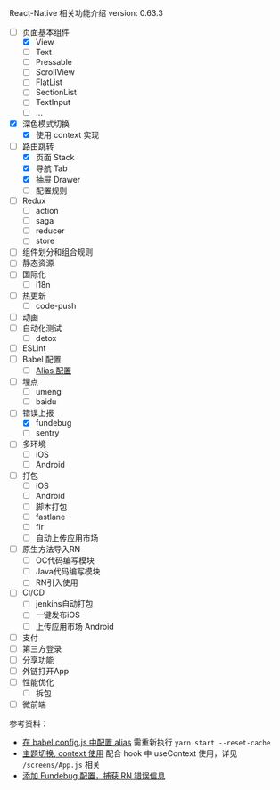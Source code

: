 React-Native 相关功能介绍
version: 0.63.3

- [ ] 页面基本组件
    - [x] View
    - [ ] Text
    - [ ] Pressable
    - [ ] ScrollView
    - [ ] FlatList
    - [ ] SectionList
    - [ ] TextInput
    - [ ] ...
- [x] 深色模式切换
    - [x] 使用 context 实现
- [ ] 路由跳转
    - [x] 页面 Stack
    - [x] 导航 Tab
    - [x] 抽屉 Drawer
    - [ ] 配置规则
- [ ] Redux
    - [ ] action
    - [ ] saga
    - [ ] reducer
    - [ ] store
- [ ] 组件划分和组合规则
- [ ] 静态资源
- [ ] 国际化
    - [ ] i18n
- [ ] 热更新
    - [ ] code-push
- [ ] 动画
- [ ] 自动化测试
    - [ ] detox
- [ ] ESLint
- [ ] Babel 配置
    - [ ] [Alias 配置](https://segmentfault.com/a/1190000023069333)
- [ ] 埋点
    - [ ] umeng
    - [ ] baidu
- [ ] 错误上报
    - [x] fundebug
    - [ ] sentry
- [ ] 多环境
    - [ ] iOS
    - [ ] Android
- [ ] 打包
    - [ ] iOS
    - [ ] Android
    - [ ] 脚本打包
    - [ ] fastlane
    - [ ] fir
    - [ ] 自动上传应用市场
- [ ] 原生方法导入RN
    - [ ] OC代码编写模块
    - [ ] Java代码编写模块
    - [ ] RN引入使用
- [ ] CI/CD
    - [ ] jenkins自动打包
    - [ ] 一键发布iOS
    - [ ] 上传应用市场 Android
- [ ] 支付
- [ ] 第三方登录
- [ ] 分享功能
- [ ] 外链打开App
- [ ] 性能优化
    - [ ] 拆包
- [ ] 微前端

参考资料：
- [在 babel.config.js 中配置 alias](https://segmentfault.com/a/1190000023069333) 需重新执行 `yarn start --reset-cache`
- [主题切换, context 使用](https://zh-hans.reactjs.org/docs/context.html) 配合 hook 中 useContext 使用，详见 `/screens/App.js` 相关
- [添加 Fundebug 配置，捕获 RN 错误信息](https://www.fundebug.com/)
